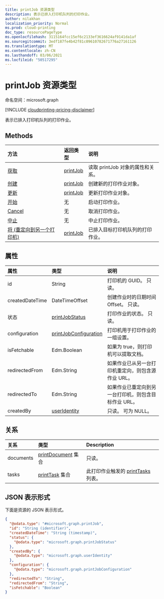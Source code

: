 ```yaml
---
title: printJob 资源类型
description: 表示已排入打印机队列的打印作业。
author: nilakhan
localization_priority: Normal
ms.prod: cloud-printing
doc_type: resourcePageType
ms.openlocfilehash: 3115164fcc15ef6c2133ef3616624af9141da1af
ms.sourcegitcommit: 3edf187fe4b42f81c09610782671776a27161126
ms.translationtype: MT
ms.contentlocale: zh-CN
ms.lasthandoff: 03/06/2021
ms.locfileid: "50517295"
---
```

# <a name="printjob-resource-type"></a>printJob 资源类型

命名空间：microsoft.graph

[!INCLUDE [cloudprinting-pricing-disclaimer](../../includes/cloudprinting-pricing-disclaimer.md)]

表示已排入打印机队列的打印作业。

## <a name="methods"></a>Methods
| 方法       | 返回类型 | 说明 |
|:-------------|:------------|:------------|
| [获取](../api/printjob-get.md) | [printJob](printjob.md) | 读取 printJob 对象的属性和关系。 |
| [创建](../api/printer-post-jobs.md) | [printJob](printjob.md) | 创建新的打印作业对象。 |
| [更新](../api/printjob-update.md) | [printJob](printjob.md) | 更新打印作业对象。 |
| [开始](../api/printjob-start.md)|无|启动打印作业。|
| [Cancel](../api/printjob-cancel.md)|无|取消打印作业。|
| [中止](../api/printjob-abort.md)|无|中止打印作业。|
| [将 (重定向到另一个打印机) ](../api/printjob-redirect.md) | [printJob](printjob.md) | 已排入目标打印机队列的打印作业。 |


## <a name="properties"></a>属性
|属性|类型|说明|
|:---|:---|:---|
|id|String|打印机的 GUID。 只读。|
|createdDateTime|DateTimeOffset|创建作业时的日期时间Offset。 只读。|
|状态|[printJobStatus](printjobstatus.md)|打印作业的状态。 只读。|
|configuration|[printJobConfiguration](printJobConfiguration.md)|打印机用于打印作业的一组设置。|
|isFetchable|Edm.Boolean|如果为 true，则打印机可以提取文档。|
|redirectedFrom|Edm.String|如果作业已从另一台打印机重定向，则包含源作业 URL。|
|redirectedTo|Edm.String|如果作业已重定向到另一台打印机，则包含目标作业 URL。|
|createdBy|[userIdentity](useridentity.md)| 只读。 可为 NULL。|

## <a name="relationships"></a>关系
|关系|类型|Description|
|:---|:---|:---|
|documents|[printDocument](printdocument.md) 集合| 只读。|
|tasks|[printTask](printtask.md) 集合|此打印作业触发的 [printTasks](printtask.md) 列表。|

## <a name="json-representation"></a>JSON 表示形式
下面是资源的 JSON 表示形式。
<!-- {
  "blockType": "resource",
  "keyProperty": "id",
  "@odata.type": "microsoft.graph.printJob",
  "openType": false
}
-->
``` json
{
  "@odata.type": "#microsoft.graph.printJob",
  "id": "String (identifier)",
  "createdDateTime": "String (timestamp)",
  "status": {
    "@odata.type": "microsoft.graph.printJobStatus"
  },
  "createdBy": {
    "@odata.type": "microsoft.graph.userIdentity"
  },
  "configuration": {
    "@odata.type": "microsoft.graph.printJobConfiguration"
  },
  "redirectedTo": "String",
  "redirectedFrom": "String",
  "isFetchable": "Boolean"
}
```

